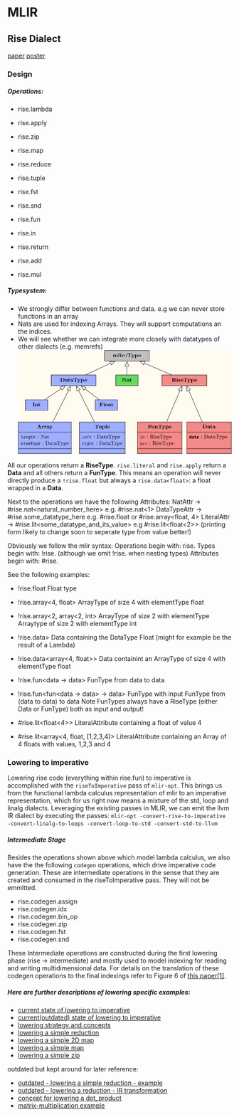 # MLIR

## Rise Dialect

[paper](https://michel.steuwer.info/publications/2020/AccML/)
[poster](https://drive.google.com/file/d/1mFumDjE5GHcsp9AFEDqF6kx4X9mT0LRT/view)




### Design


##### Operations: 
- rise.lambda
- rise.apply

- rise.zip
- rise.map
- rise.reduce
- rise.tuple
- rise.fst
- rise.snd

- rise.fun
- rise.in
- rise.return
- rise.add
- rise.mul

##### Typesystem:

- We strongly differ between functions and data. e.g we can never store functions
  in an array 
- Nats are used for indexing Arrays. They will support computations an the
  indices.
- We will see whether we can integrate more closely with datatypes of other
  dialects (e.g. memrefs)
![typesystem](ressources/type_system.png)

All our operations return a **RiseType**. `rise.literal` and `rise.apply` return a **Data** and all others return a **FunType**. 
This means an operation will never directly produce a `!rise.float` but always
a `rise.data<float>`: a float wrapped in a **Data**.

Next to the operations we have the following Attributes:
NatAttr             -> #rise.nat<natural_number_here>           e.g. #rise.nat<1>
DataTypeAttr        -> #rise.some_datatype_here                 e.g. #rise.float or #rise.array<float, 4>
LiteralAttr         -> #rise.lit<some_datatype_and_its_value>   e.g  #rise.lit<float<2>> (printing form likely to change soon to seperate type from value better!)


Obviously we follow the mlir syntax:
Operations begin with:      rise.
Types begin with:           !rise.    (although we omit !rise. when nesting types)
Attributes begin with:      #rise.

See the following examples:
- !rise.float                           Float type
- !rise.array<4, float>                 ArrayType of size 4 with elementType float
- !rise.array<2, array<2, int>          ArrayType of size 2 with elementType Arraytype of size 2 with elementType int

- !rise.data<float>>                    Data containing the DataType Float (might for example be the result of a Lambda)
- !rise.data<array<4, float>>           Data containint an ArrayType of size 4 with elementType float
- !rise.fun<data<float> -> data<int>>   FunType from data<float> to data<int>
- !rise.fun<fun<data<int> -> data<int>> -> data<int>>   FunType with input FunType from (data<int> to data<int>) to data<int> 
Note FunTypes always have a RiseType (either Data or FunType) both as input and output!

- #rise.lit<float<4>>                   LiteralAttribute containing a float of value 4
- #rise.lit<array<4, float, [1,2,3,4]> LiteralAttribute containing an Array of 4 floats with values, 1,2,3 and 4 




### Lowering to imperative

Lowering rise code (everything within rise.fun) to imperative is accomplished
with the `riseToImperative` pass of `mlir-opt`. This brings us from the
functional lambda calculus representation of mlir to an imperative
representation, which for us right now means a mixture of the std, loop and
linalg dialects.
Leveraging the existing passes in MLIR, we can emit the llvm IR dialect by
executing the passes: `mlir-opt -convert-rise-to-imperative -convert-linalg-to-loops -convert-loop-to-std -convert-std-to-llvm`


##### Intermediate Stage
Besides the operations shown above which model lambda calculus, we also have
the the following `codegen` operations, which drive imperative code generation. These are intermediate operations in the sense that they are created and consumed in the riseToImperative pass. They will not be emmitted.

- rise.codegen.assign
- rise.codegen.idx
- rise.codegen.bin_op
- rise.codegen.zip
- rise.codegen.fst
- rise.codegen.snd

These Intermediate operations are constructed during the first lowering phase
(rise -> intermediate) and mostly used to model indexing for reading and
writing multidimensional data. For details on the translation of these codegen
operations to the final indexings refer to Figure 6 of [this paper[1]](https://michel.steuwer.info/files/publications/2017/arXiv-2017.pdf).



##### Here are further descriptions of lowering specific examples:
- [current state of lowering to imperative](lowering/state_of_lowering_23_03.md)
- [current(outdated) state of lowering to imperative](lowering/state_of_lowering.md)
- [lowering strategy and concepts](lowering/lowering_strategy_and_concepts.md)
- [lowering a simple reduction](lowering/simple_reduction_lowering.md)
- [lowering a simple 2D map](lowering/simple_2D_map_lowering.md)
- [lowering a simple map](lowering/simple_map_lowering.md)
- [lowering a simple zip](lowering/simple_zip_lowering.md)

outdated but kept around for later reference:
- [outdated - lowering a simple reduction - example](lowering/old_reduce_lowering_to_imperative.md)
- [outdated - lowering a reduction - IR transformation](lowering/old_reduction_lowering_IR_transformations.md)
- [concept for lowering a dot_product](lowering/concept_for_lowering_dot_product.md)
- [matrix-multiplication example](lowering/matrix_multiplication_example_uday.md)
